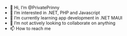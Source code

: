 - 👋 Hi, I’m @PrivatePrinny
- 👀 I’m interested in .NET, PHP and Javascript
- 🌱 I’m currently learning app development in .NET MAUI
- 💞️ I’m not actively looking to collaborate on anything
- 📫 How to reach me 

<!---
PrivatePrinny/PrivatePrinny is a ✨ special ✨ repository because its `README.md` (this file) appears on your GitHub profile.
You can click the Preview link to take a look at your changes.
--->
